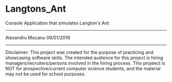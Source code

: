 # Langtons_Ant
Console Application that simulates Langton's Ant
****************
Alexandru Mocanu
09/01/2019
****************
Disclaimer: 
This project was created for the purpose of practicing and showcasing software skills.
The intended audience for this project is hiring managers/recruiters/persons involved in the hiring process.
This projeect is NOT for prospective/current computer science students, and the material may not be used for school purposes.

